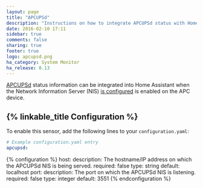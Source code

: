 ```yaml
---
layout: page
title: "APCUPSd"
description: "Instructions on how to integrate APCUPSd status with Home Assistant."
date: 2016-02-10 17:11
sidebar: true
comments: false
sharing: true
footer: true
logo: apcupsd.png
ha_category: System Monitor
ha_release: 0.13
---
```


[APCUPSd](http://www.apcupsd.org/) status information can be integrated into Home Assistant when the Network Information Server (NIS) [is configured](http://www.apcupsd.org/manual/manual.html#nis-server-client-configuration-using-the-net-driver) is enabled on the APC device.

## {% linkable_title Configuration %}

To enable this sensor, add the following lines to your `configuration.yaml`:

```yaml
# Example configuration.yaml entry
apcupsd:
```

{% configuration %}
host:
  description: The hostname/IP address on which the APCUPSd NIS is being served.
  required: false
  type: string
  default: localhost
port:
  description: The port on which the APCUPSd NIS is listening.
  required: false
  type: integer
  default: 3551
{% endconfiguration %}

